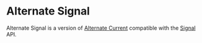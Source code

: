 # Alternate Signal

Alternate Signal is a version of [Alternate Current](https://github.com/SpaceWalkerRS/alternate-current/blob/main/README.md) compatible with the [Signal](https://github.com/SpaceWalkerRS/signal/blob/main/README.md) API.
